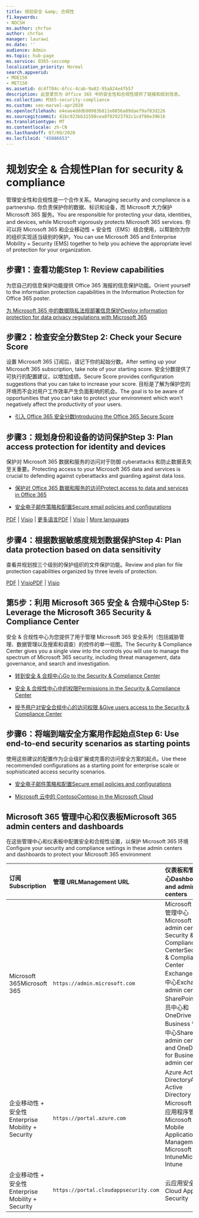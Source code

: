 ```yaml
---
title: 规划安全 &amp; 合规性
f1.keywords:
- NOCSH
ms.author: chrfox
author: chrfox
manager: laurawi
ms.date: ''
audience: Admin
ms.topic: hub-page
ms.service: O365-seccomp
localization_priority: Normal
search.appverid:
- MOE150
- MET150
ms.assetid: dc4f704c-6fcc-4cab-9a02-95a824e4fb57
description: 此登录页为 Office 365 中的安全性和合规性提供了链接和规划信息。
ms.collection: M365-security-compliance
ms.custom: seo-marvel-apr2020
ms.openlocfilehash: e4eae4dddb90983b811e0856a09dae79af83d226
ms.sourcegitcommit: 41bc923bb31598cea8f02923792c1cd786e39616
ms.translationtype: MT
ms.contentlocale: zh-CN
ms.lasthandoff: 07/09/2020
ms.locfileid: "45086653"
---
```

# <a name="plan-for-security-amp-compliance"></a><span data-ttu-id="1000c-103">规划安全 &amp; 合规性</span><span class="sxs-lookup"><span data-stu-id="1000c-103">Plan for security &amp; compliance</span></span>

<span data-ttu-id="1000c-104">管理安全性和合规性是一个合作关系。</span><span class="sxs-lookup"><span data-stu-id="1000c-104">Managing security and compliance is a partnership.</span></span> <span data-ttu-id="1000c-105">你负责保护你的数据、标识和设备，而 Microsoft 大力保护 Microsoft 365 服务。</span><span class="sxs-lookup"><span data-stu-id="1000c-105">You are responsible for protecting your data, identities, and devices, while Microsoft vigorously protects Microsoft 365 services.</span></span> <span data-ttu-id="1000c-106">你可以将 Microsoft 365 和企业移动性 + 安全性（EMS）结合使用，以帮助你为你的组织实现适当级别的保护。</span><span class="sxs-lookup"><span data-stu-id="1000c-106">You can use Microsoft 365 and Enterprise Mobility + Security (EMS) together to help you achieve the appropriate level of protection for your organization.</span></span>
  
## <a name="step-1-review-capabilities"></a><span data-ttu-id="1000c-107">步骤1：查看功能</span><span class="sxs-lookup"><span data-stu-id="1000c-107">Step 1: Review capabilities</span></span>

<span data-ttu-id="1000c-108">为您自己的信息保护功能提供 Office 365 海报的信息保护功能。</span><span class="sxs-lookup"><span data-stu-id="1000c-108">Orient yourself to the information protection capabilities in the Information Protection for Office 365 poster.</span></span> 
  
[<span data-ttu-id="1000c-109">为 Microsoft 365 中的数据隐私法规部署信息保护</span><span class="sxs-lookup"><span data-stu-id="1000c-109">Deploy information protection for data privacy regulations with Microsoft 365</span></span>](https://docs.microsoft.com/microsoft-365/solutions/information-protection-deploy?view=o365-worldwide)
  
## <a name="step-2-check-your-secure-score"></a><span data-ttu-id="1000c-110">步骤2：检查安全分数</span><span class="sxs-lookup"><span data-stu-id="1000c-110">Step 2: Check your Secure Score</span></span>

<span data-ttu-id="1000c-111">设置 Microsoft 365 订阅后，请记下你的起始分数。</span><span class="sxs-lookup"><span data-stu-id="1000c-111">After setting up your Microsoft 365 subscription, take note of your starting score.</span></span> <span data-ttu-id="1000c-112">安全分数提供了可执行的配置建议，以增加成绩。</span><span class="sxs-lookup"><span data-stu-id="1000c-112">Secure Score provides configuration suggestions that you can take to increase your score.</span></span> <span data-ttu-id="1000c-113">目标是了解为保护您的环境而不会对用户工作效率产生负面影响的机会。</span><span class="sxs-lookup"><span data-stu-id="1000c-113">The goal is to be aware of opportunities that you can take to protect your environment which won't negatively affect the productivity of your users.</span></span>
  
- [<span data-ttu-id="1000c-114">引入 Office 365 安全分数</span><span class="sxs-lookup"><span data-stu-id="1000c-114">Introducing the Office 365 Secure Score</span></span>](../security/mtp/microsoft-secure-score.md)
    
## <a name="step-3-plan-access-protection-for-identity-and-devices"></a><span data-ttu-id="1000c-115">步骤3：规划身份和设备的访问保护</span><span class="sxs-lookup"><span data-stu-id="1000c-115">Step 3: Plan access protection for identity and devices</span></span>

<span data-ttu-id="1000c-116">保护对 Microsoft 365 数据和服务的访问对于防御 cyberattacks 和防止数据丢失至关重要。</span><span class="sxs-lookup"><span data-stu-id="1000c-116">Protecting access to your Microsoft 365 data and services is crucial to defending against cyberattacks and guarding against data loss.</span></span>
  
- [<span data-ttu-id="1000c-117">保护对 Office 365 数据和服务的访问</span><span class="sxs-lookup"><span data-stu-id="1000c-117">Protect access to data and services in Office 365</span></span>](protect-access-to-data-and-services.md)
    
- [<span data-ttu-id="1000c-118">安全电子邮件策略和配置</span><span class="sxs-lookup"><span data-stu-id="1000c-118">Secure email policies and configurations</span></span>](https://docs.microsoft.com/microsoft-365/enterprise/secure-email-recommended-policies)
    
<span data-ttu-id="1000c-119">[PDF](https://go.microsoft.com/fwlink/p/?linkid=841656) | [Visio](https://go.microsoft.com/fwlink/p/?linkid=841657) | [更多语言](https://www.microsoft.com/download/details.aspx?id=55032)</span><span class="sxs-lookup"><span data-stu-id="1000c-119">[PDF](https://go.microsoft.com/fwlink/p/?linkid=841656) | [Visio](https://go.microsoft.com/fwlink/p/?linkid=841657) | [More languages](https://www.microsoft.com/download/details.aspx?id=55032)</span></span>
  
## <a name="step-4-plan-data-protection-based-on-data-sensitivity"></a><span data-ttu-id="1000c-120">步骤4：根据数据敏感度规划数据保护</span><span class="sxs-lookup"><span data-stu-id="1000c-120">Step 4: Plan data protection based on data sensitivity</span></span>

<span data-ttu-id="1000c-121">查看并规划按三个级别的保护组织的文件保护功能。</span><span class="sxs-lookup"><span data-stu-id="1000c-121">Review and plan for file protection capabilities organized by three levels of protection.</span></span>
  
<span data-ttu-id="1000c-122">[PDF](https://download.microsoft.com/download/7/8/9/789645A5-BD10-4541-BC33-F8D1EFF5E911/MSFT_cloud_architecture_O365%20file%20protection.pdf) | [Visio](https://download.microsoft.com/download/7/8/9/789645A5-BD10-4541-BC33-F8D1EFF5E911/MSFT_cloud_architecture_O365%20file%20protection.vsdx)</span><span class="sxs-lookup"><span data-stu-id="1000c-122">[PDF](https://download.microsoft.com/download/7/8/9/789645A5-BD10-4541-BC33-F8D1EFF5E911/MSFT_cloud_architecture_O365%20file%20protection.pdf) | [Visio](https://download.microsoft.com/download/7/8/9/789645A5-BD10-4541-BC33-F8D1EFF5E911/MSFT_cloud_architecture_O365%20file%20protection.vsdx)</span></span>
  
## <a name="step-5-leverage-the-microsoft-365-security-amp-compliance-center"></a><span data-ttu-id="1000c-123">第5步：利用 Microsoft 365 安全 &amp; 合规中心</span><span class="sxs-lookup"><span data-stu-id="1000c-123">Step 5: Leverage the Microsoft 365 Security &amp; Compliance Center</span></span>

<span data-ttu-id="1000c-124">安全 &amp; 合规性中心为您提供了用于管理 Microsoft 365 安全系列（包括威胁管理、数据管理以及搜索和调查）的控件的单一视图。</span><span class="sxs-lookup"><span data-stu-id="1000c-124">The Security &amp; Compliance Center gives you a single view into the controls you will use to manage the spectrum of Microsoft 365 security, including threat management, data governance, and search and investigation.</span></span> 
  
- [<span data-ttu-id="1000c-125">转到安全 &amp; 合规中心</span><span class="sxs-lookup"><span data-stu-id="1000c-125">Go to the Security &amp; Compliance Center</span></span>](go-to-the-securitycompliance-center.md)
    
- [<span data-ttu-id="1000c-126">安全 &amp; 合规性中心中的权限</span><span class="sxs-lookup"><span data-stu-id="1000c-126">Permissions in the Security &amp; Compliance Center</span></span>](~/security/office-365-security/protect-against-threats.md)
    
- [<span data-ttu-id="1000c-127">授予用户对安全合规中心的访问权限 &amp;</span><span class="sxs-lookup"><span data-stu-id="1000c-127">Give users access to the Security &amp; Compliance Center</span></span>](~/security/office-365-security/grant-access-to-the-security-and-compliance-center.md)
    
## <a name="step-6-use-end-to-end-security-scenarios-as-starting-points"></a><span data-ttu-id="1000c-128">步骤6：将端到端安全方案用作起始点</span><span class="sxs-lookup"><span data-stu-id="1000c-128">Step 6: Use end-to-end security scenarios as starting points</span></span>

<span data-ttu-id="1000c-129">使用这些建议的配置作为企业级扩展或完善的访问安全方案的起点。</span><span class="sxs-lookup"><span data-stu-id="1000c-129">Use these recommended configurations as a starting point for enterprise scale or sophisticated access security scenarios.</span></span>
  
- [<span data-ttu-id="1000c-130">安全电子邮件策略和配置</span><span class="sxs-lookup"><span data-stu-id="1000c-130">Secure email policies and configurations</span></span>](https://docs.microsoft.com/microsoft-365/enterprise/secure-email-recommended-policies)
    
- [<span data-ttu-id="1000c-131">Microsoft 云中的 Contoso</span><span class="sxs-lookup"><span data-stu-id="1000c-131">Contoso in the Microsoft Cloud</span></span>](https://aka.ms/cloudarchcontoso)
    
## <a name="microsoft-365-admin-centers-and-dashboards"></a><span data-ttu-id="1000c-132">Microsoft 365 管理中心和仪表板</span><span class="sxs-lookup"><span data-stu-id="1000c-132">Microsoft 365 admin centers and dashboards</span></span>

<span data-ttu-id="1000c-133">在这些管理中心和仪表板中配置安全和合规性设置，以保护 Microsoft 365 环境</span><span class="sxs-lookup"><span data-stu-id="1000c-133">Configure your security and compliance settings in these admin centers and dashboards to protect your Microsoft 365 environment</span></span>
  
|<span data-ttu-id="1000c-134">**订阅**</span><span class="sxs-lookup"><span data-stu-id="1000c-134">**Subscription**</span></span>|<span data-ttu-id="1000c-135">**管理 URL**</span><span class="sxs-lookup"><span data-stu-id="1000c-135">**Management URL**</span></span>|<span data-ttu-id="1000c-136">**仪表板和管理中心**</span><span class="sxs-lookup"><span data-stu-id="1000c-136">**Dashboards and admin centers**</span></span>|
|:-----|:-----|:-----|
|<span data-ttu-id="1000c-137">Microsoft 365</span><span class="sxs-lookup"><span data-stu-id="1000c-137">Microsoft 365</span></span>  <br/> |`https://admin.microsoft.com`  <br/> | <span data-ttu-id="1000c-138">Microsoft 365 管理中心</span><span class="sxs-lookup"><span data-stu-id="1000c-138">Microsoft 365 admin center</span></span>  <br/>  <span data-ttu-id="1000c-139">Security &amp; Compliance Center</span><span class="sxs-lookup"><span data-stu-id="1000c-139">Security &amp; Compliance Center</span></span>  <br/>  <span data-ttu-id="1000c-140">Exchange 管理中心</span><span class="sxs-lookup"><span data-stu-id="1000c-140">Exchange admin center</span></span>  <br/>  <span data-ttu-id="1000c-141">SharePoint 管理员中心和 OneDrive for Business 管理中心</span><span class="sxs-lookup"><span data-stu-id="1000c-141">SharePoint admin center and OneDrive for Business admin center</span></span>  <br/> |
|<span data-ttu-id="1000c-142">企业移动性 + 安全性</span><span class="sxs-lookup"><span data-stu-id="1000c-142">Enterprise Mobility + Security</span></span>  <br/> |`https://portal.azure.com`  <br/> | <span data-ttu-id="1000c-143">Azure Active Directory</span><span class="sxs-lookup"><span data-stu-id="1000c-143">Azure Active Directory</span></span>  <br/>  <span data-ttu-id="1000c-144">Microsoft 移动应用程序管理</span><span class="sxs-lookup"><span data-stu-id="1000c-144">Microsoft Mobile Application Management</span></span>  <br/>  <span data-ttu-id="1000c-145">Microsoft Intune</span><span class="sxs-lookup"><span data-stu-id="1000c-145">Microsoft Intune</span></span>  <br/> |
|<span data-ttu-id="1000c-146">企业移动性 + 安全性</span><span class="sxs-lookup"><span data-stu-id="1000c-146">Enterprise Mobility + Security</span></span>  <br/> |`https://portal.cloudappsecurity.com`  <br/> | <span data-ttu-id="1000c-147">云应用安全</span><span class="sxs-lookup"><span data-stu-id="1000c-147">Cloud App Security</span></span>  <br/> |
